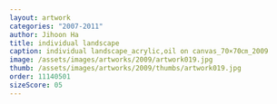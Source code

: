 ```yaml
---
layout: artwork
categories: "2007-2011"
author: Jihoon Ha
title: individual landscape
caption: individual landscape_acrylic,oil on canvas_70×70㎝_2009
image: /assets/images/artworks/2009/artwork019.jpg
thumb: /assets/images/artworks/2009/thumbs/artwork019.jpg
order: 11140501
sizeScore: 05
---
```

